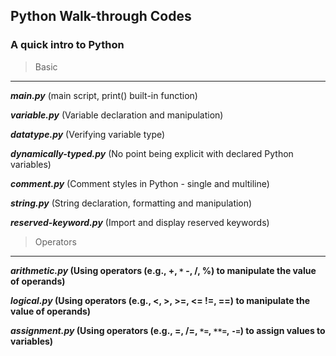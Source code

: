 ## Python Walk-through Codes
### A quick intro to Python

> Basic
___
***main.py*** (main script, print() built-in function)
 
***variable.py*** (Variable declaration and manipulation)

***datatype.py*** (Verifying variable type)

***dynamically-typed.py*** (No point being explicit with declared Python variables)

***comment.py*** (Comment styles in Python - single and multiline)

***string.py*** (String declaration, formatting and manipulation)

***reserved-keyword.py*** (Import and display reserved keywords)

> Operators
---
***arithmetic.py* (Using operators (e.g., +, `*` -, /, %) to manipulate the value of operands)**

***logical.py* (Using operators (e.g., <, >, >=, <=  !=, ==) to manipulate the value of operands)**

***assignment.py* (Using operators (e.g., =, /=, `*=`, `**=`, `-=`) to assign values to variables)**